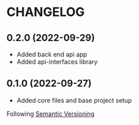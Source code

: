 # CHANGELOG

## 0.2.0 (2022-09-29)

- Added back end api app
- Added api-interfaces library

## 0.1.0 (2022-09-27)

- Added core files and base project setup

Following [Semantic Versioning](https://semver.org/)

